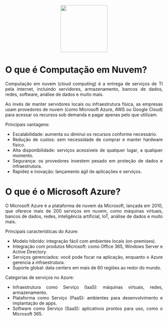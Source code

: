 <div align="center">
  <div>
    <img height = "150" width = "150" src="https://cdn.jsdelivr.net/gh/devicons/devicon@latest/icons/azure/azure-original-wordmark.svg" />
  </div>
</div>

<h1>O que é Computação em Nuvem?</h1>

<p style="text-align: justify;">Computação em nuvem (cloud computing) é a entrega de serviços de TI pela internet, incluindo servidores, armazenamento, bancos de dados, redes, software, análise de dados e muito mais.</p>

<p style="text-align: justify;">Ao invés de manter servidores locais ou infraestrutura física, as empresas usam provedores de nuvem (como Microsoft Azure, AWS ou Google Cloud) para acessar os recursos sob demanda e pagar apenas pelo que utilizam.</p>

<p style="text-align: justify;">Principais vantagens:</p>

<ul>

  <li style="text-align: justify;">Escalabilidade: aumenta ou diminui os recursos conforme necessário.</li>

  <li style="text-align: justify;">Redução de custos: sem necessidade de comprar e manter hardware físico.</li>

  <li style="text-align: justify;">Alta disponibilidade: serviços acessíveis de qualquer lugar, a qualquer momento.</li>

  <li style="text-align: justify;">Segurança: os provedores investem pesado em proteção de dados e infraestrutura.</li>

  <li style="text-align: justify;">Rapidez e inovação: lançamento ágil de aplicações e serviços.</li>

</ul>

<h1>O que é o Microsoft Azure?</h1>

<p style="text-align: justify;">O Microsoft Azure é a plataforma de nuvem da Microsoft, lançada em 2010, que oferece mais de 200 serviços em nuvem, como máquinas virtuais, bancos de dados, redes, inteligência artificial, IoT, análise de dados e muito mais.</p>

<p style="text-align: justify;">Principais características do Azure:</p>

<ul>

  <li style="text-align: justify;">Modelo híbrido: integração fácil com ambientes locais (on-premises).</li>

  <li style="text-align: justify;">Integração com produtos Microsoft: como Office 365, Windows Server e Active Directory.</li>

  <li style="text-align: justify;">Serviços gerenciados: você pode focar na aplicação, enquanto o Azure gerencia a infraestrutura.</li>

  <li style="text-align: justify;">Suporte global: data centers em mais de 60 regiões ao redor do mundo.</li>

</ul>

<p style="text-align: justify;">Categorias de serviços no Azure:</p>

<ul>

  <li style="text-align: justify;">Infraestrutura como Serviço (IaaS): máquinas virtuais, redes, armazenamento.</li>

  <li style="text-align: justify;">Plataforma como Serviço (PaaS): ambientes para desenvolvimento e implantação de apps.</li>

  <li style="text-align: justify;">Software como Serviço (SaaS): aplicativos prontos para uso, como o Microsoft 365.</li>

</ul>